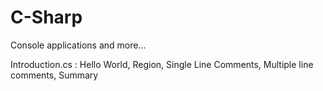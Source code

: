 # C-Sharp
Console applications and more...

Introduction.cs : Hello World, Region, Single Line Comments, Multiple line comments, Summary
